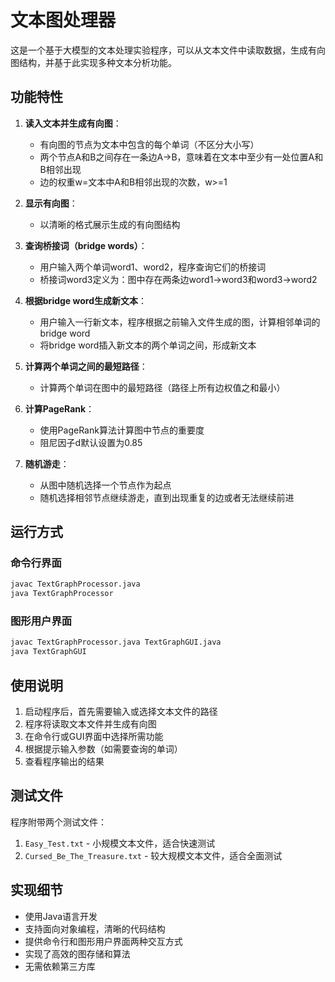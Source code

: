 # 文本图处理器

这是一个基于大模型的文本处理实验程序，可以从文本文件中读取数据，生成有向图结构，并基于此实现多种文本分析功能。

## 功能特性

1. **读入文本并生成有向图**：
   - 有向图的节点为文本中包含的每个单词（不区分大小写）
   - 两个节点A和B之间存在一条边A→B，意味着在文本中至少有一处位置A和B相邻出现
   - 边的权重w=文本中A和B相邻出现的次数，w>=1

2. **显示有向图**：
   - 以清晰的格式展示生成的有向图结构

3. **查询桥接词（bridge words）**：
   - 用户输入两个单词word1、word2，程序查询它们的桥接词
   - 桥接词word3定义为：图中存在两条边word1→word3和word3→word2

4. **根据bridge word生成新文本**：
   - 用户输入一行新文本，程序根据之前输入文件生成的图，计算相邻单词的bridge word
   - 将bridge word插入新文本的两个单词之间，形成新文本

5. **计算两个单词之间的最短路径**：
   - 计算两个单词在图中的最短路径（路径上所有边权值之和最小）

6. **计算PageRank**：
   - 使用PageRank算法计算图中节点的重要度
   - 阻尼因子d默认设置为0.85

7. **随机游走**：
   - 从图中随机选择一个节点作为起点
   - 随机选择相邻节点继续游走，直到出现重复的边或者无法继续前进

## 运行方式

### 命令行界面

```bash
javac TextGraphProcessor.java
java TextGraphProcessor
```

### 图形用户界面

```bash
javac TextGraphProcessor.java TextGraphGUI.java
java TextGraphGUI
```

## 使用说明

1. 启动程序后，首先需要输入或选择文本文件的路径
2. 程序将读取文本文件并生成有向图
3. 在命令行或GUI界面中选择所需功能
4. 根据提示输入参数（如需要查询的单词）
5. 查看程序输出的结果

## 测试文件

程序附带两个测试文件：
1. `Easy_Test.txt` - 小规模文本文件，适合快速测试
2. `Cursed_Be_The_Treasure.txt` - 较大规模文本文件，适合全面测试

## 实现细节

- 使用Java语言开发
- 支持面向对象编程，清晰的代码结构
- 提供命令行和图形用户界面两种交互方式
- 实现了高效的图存储和算法
- 无需依赖第三方库 
